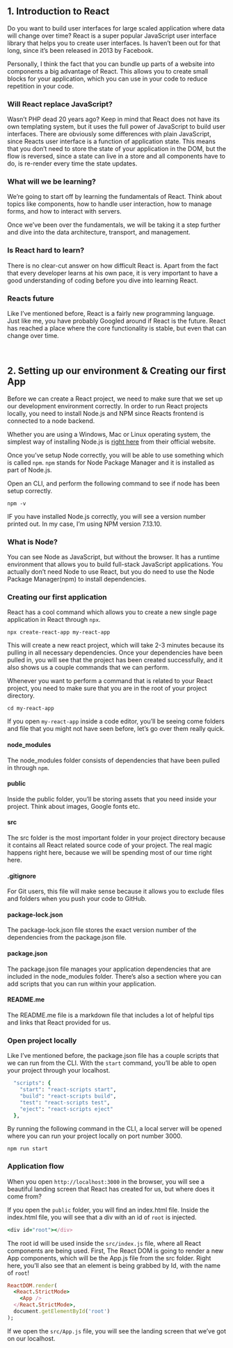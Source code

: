 ## 1. Introduction to React

Do you want to build user interfaces for large scaled application where data will change over time? React is a super popular JavaScript user interface library that helps you to create user interfaces. Is haven’t been out for that long, since it’s been released in 2013 by Facebook.

Personally, I think the fact that you can bundle up parts of a website into components a big advantage of React. This allows you to create small blocks for your application, which you can use in your code to reduce repetition in your code.

### Will React replace JavaScript?
Wasn’t PHP dead 20 years ago? Keep in mind that React does not have its own templating system, but it uses the full power of JavaScript to build user interfaces. There are obviously some differences with plain JavaScript, since Reacts user interface is a function of application state. This means that you don’t need to store the state of your application in the DOM, but the flow is reversed, since a state can live in a store and all components have to do, is re-render every time the state updates.

### What will we be learning?
We’re going to start off by learning the fundamentals of React. Think about topics like components, how to handle user interaction, how to manage forms, and how to interact with servers.

Once we’ve been over the fundamentals, we will be taking it a step further and dive into the data architecture, transport, and management.

### Is React hard to learn?
There is no clear-cut answer on how difficult React is. Apart from the fact that every developer learns at his own pace, it is very important to have a good understanding of coding before you dive into learning React.

### Reacts future
Like I’ve mentioned before, React is a fairly new programming language. Just like me, you have probably Googled around if React is the future. React has reached a place where the core functionality is stable, but even that can change over time.

 
## 2. Setting up our environment & Creating our first App

Before we can create a React project, we need to make sure that we set up our development environment correctly. In order to run React projects locally, you need to install Node.js and NPM since Reacts frontend is connected to a node backend.

Whether you are using a Windows, Mac or Linux operating system, the simplest way of installing Node.js is [right here](https://nodejs.org/en/) from their official website.

Once you’ve setup Node correctly, you will be able to use something which is called ```npm```. ```npm``` stands for Node Package Manager and it is installed as part of Node.js.

Open an CLI, and perform the following command to see if node has been setup correctly.
```
npm -v
```

IF you have installed Node.js correctly, you will see a version number printed out. In my case, I’m using NPM version 7.13.10.

### What is Node?
You can see Node as JavaScript, but without the browser. It has a runtime environment that allows you to build full-stack JavaScript applications. You actually don’t need Node to use React, but you do need to use the Node Package Manager(npm) to install dependencies.

### Creating our first application
React has a cool command which allows you to create a new single page application in React through ```npx```.
```
npx create-react-app my-react-app
```

This will create a new react project, which will take 2-3 minutes because its pulling in all necessary dependencies. Once your dependencies have been pulled in, you will see that the project has been created successfully, and it also shows us a couple commands that we can perform.

Whenever you want to perform a command that is related to your React project, you need to make sure that you are in the root of your project directory.
```
cd my-react-app
```

If you open ```my-react-app``` inside a code editor, you’ll be seeing come folders and file that you might not have seen before, let’s go over them really quick.


#### node_modules
The node_modules folder consists of dependencies that have been pulled in through ```npm```.

#### public
Inside the public folder, you’ll be storing assets that you need inside your project. Think about images, Google fonts etc.

#### src
The src folder is the most important folder in your project directory because it contains all React related source code of your project. The real magic happens right here, because we will be spending most of our time right here.

#### .gitignore
For Git users, this file will make sense because it allows you to exclude files and folders when you push your code to GitHub.

#### package-lock.json
The package-lock.json file stores the exact version number of the dependencies from the package.json file.

#### package.json
The package.json file manages your application dependencies that are included in the node_modules folder. There’s also a section where you can add scripts that you can run within your application.

#### README.me
The README.me file is a markdown file that includes a lot of helpful tips and links that React provided for us.

### Open project locally
Like I’ve mentioned before, the package.json file has a couple scripts that we can run from the CLI. With the ```start``` command, you’ll be able to open your project through your localhost.
```ruby
  "scripts": {
    "start": "react-scripts start",
    "build": "react-scripts build",
    "test": "react-scripts test",
    "eject": "react-scripts eject"
  },
```

By running the following command in the CLI, a local server will be opened where you can run your project locally on port number 3000.
```
npm run start
```

### Application flow
When you open ```http://localhost:3000``` in the browser, you will see a beautiful landing screen that React has created for us, but where does it come from?

If you open the ```public``` folder, you will find an index.html file. Inside the index.html file, you will see that a div with an id of ```root``` is injected.
```ruby
<div id="root"></div>
```

The root id will be used inside the ```src/index.js``` file, where all React components are being used. First, The React DOM is going to render a new App components, which will be the App.js file from the src folder. Right here, you’ll also see that an element is being grabbed by Id, with the name of ```root```!
```ruby
ReactDOM.render(
  <React.StrictMode>
    <App />
  </React.StrictMode>,
  document.getElementById('root')
);

```

If we open the ```src/App.js``` file, you will see the landing screen that we’ve got on our localhost. 
